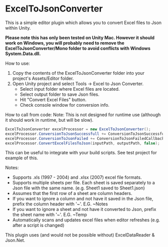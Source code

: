 # ExcelToJsonConverter
This is a simple editor plugin which allows you to convert Excel files to Json within Unity.

**Please note this has only been tested on Unity Mac. However it should work on Windows, 
you will probably need to remove the ExcelToJsonConverter/Mono folder to avoid conflicts with Windows System.Data.dll.**

How to use:

1. Copy the contents of the ExcelToJsonConverter folder into your project's Assets/Editor folder.
2. Open Unity project and select Tools -> Excel to Json Converter. 
    - Select input folder where Excel files are located.
    - Select output folder to save Json files.
    - Hit "Convert Excel Files" button.
    - Check console window for conversion info.
    
How to call from code:
Note: This is not designed for runtime use (although it should work in runtime, but will be slow).

```c#
ExcelToJsonConverter excelProcessor = new ExcelToJsonConverter();
excelProcessor.ConversionToJsonSuccessfull += ConversionToJsonSuccessfullCallback;
excelProcessor.ConversionToJsonFailed += ConversionToJsonFailedCallback;
excelProcessor.ConvertExcelFilesToJson(inputPath, outputPath, false);
```

This can be useful to integrate with your build scripts. See test project for example of this.
    
Notes:
- Supports .xls (1997 - 2004) and .xlsx (2007) excel file formats.
- Supports multiple sheets per file. Each sheet is saved separately to a Json file with the same name. (e.g. Sheet1 saved to Sheet1.json)
- Assumes that the first row of a sheet are column headers.
- If you want to ignore a column and not have it saved in the Json file, prefix the column header with '~'. E.G. ~Notes
- If you want to ignore a sheet and not have it converted to Json, prefix the sheet name with '~'. E.G. ~Temp
- Automatically scans and updates excel files when editor refreshes (e.g. after a script is changed)


This plugin uses (and would not be possible without) ExcelDataReader & Json.Net.
